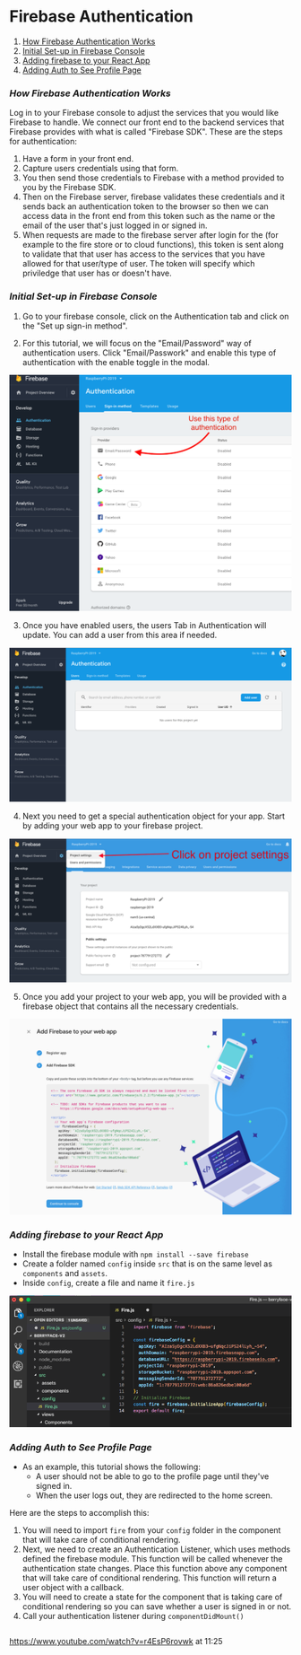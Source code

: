 # Firebase Authentication

1. [ How Firebase Authentication Works ](#how-firebase-authentication-works)
2. [ Initial Set-up in Firebase Console ](#intial-set-up-firebase-console)
3. [ Adding firebase to your React App ](#adding-firebase-to-your-react-app)
4. [ Adding Auth to See Profile Page ](#adding-auth-to-see-profile-page)



<a name="how-firebase-authentication-works"></a>

### **_How Firebase Authentication Works_**

Log in to your Firebase console to adjust the services that you would like Firebase to handle. We connect our front end to the backend services that Firebase provides with what is called "Firebase SDK". These are the steps for authentication:

1. Have a form in your front end.
2. Capture users credentials using that form.
3. You then send those credentials to Firebase with a method provided to you by the Firebase SDK.
4. Then on the Firebase server, firebase validates these credentials and it sends back an authentication token to the browser so then we can access data in the front end from this token such as the name or the email of the user that's just logged in or signed in.
5. When requests are made to the firebase server after login for the (for example to the fire store or to cloud functions), this token is sent along to validate that that user has access to the services that you have allowed for that user/type of user. The token will specify which priviledge that user has or doesn't have.

<a name="intial-set-up-firebase-console"></a>

### **_Initial Set-up in Firebase Console_**

1. Go to your firebase console, click on the Authentication tab and click on the "Set up sign-in method".

2. For this tutorial, we will focus on the "Email/Password" way of authentication users. Click "Email/Passwork" and enable this type of authentication with the enable toggle in the modal.

![Enabling email and password authentication](./images/firebase-auth/firebase-2.png)

3. Once you have enabled users, the users Tab in Authentication will update. You can add a user from this area if needed.

![Users in the Firebase console](./images/firebase-auth/firebase-3.png)

4. Next you need to get a special authentication object for your app. Start by adding your web app to your firebase project.

![Add web app to project](./images/firebase-auth/firebase-4.png)

5. Once you add your project to your web app, you will be provided with a firebase object that contains all the necessary credentials. 

![Paste firebase object into project](./images/firebase-auth/firebase-5.png)


<a name="adding-firebase-to-your-react-app"></a>

### **_Adding firebase to your React App_**

- Install the firebase module with `npm install --save firebase`
- Create a folder named `config` inside `src` that is on the same level as `components` and `assets`.
- Inside `config`, create a file and name it `fire.js`

![Adding firebase object to project](./images/firebase-auth/firebase-6.png)


<a name="adding-auth-to-see-profile-page"></a>

### **_Adding Auth to See Profile Page_**


- As an example, this tutorial shows the following:
  - A user should not be able to go to the profile page until they've signed in.
  - When the user logs out, they are redirected to the home screen.

Here are the steps to accomplish this:

1. You will need to import `fire` from your `config` folder in the component that will take care of conditional rendering.
2. Next, we need to create an Authentication Listener, which uses methods defined the firebase module. This function will be called whenever the authentication state changes. Place this function above any component that will take care of conditional rendering. This function will return a user object with a callback.
3. You will need to create a state for the component that is taking care of conditional rendering so you can save whether a user is signed in or not.
4. Call your authentication listener during `componentDidMount()`

```jsx

```



https://www.youtube.com/watch?v=r4EsP6rovwk at 11:25